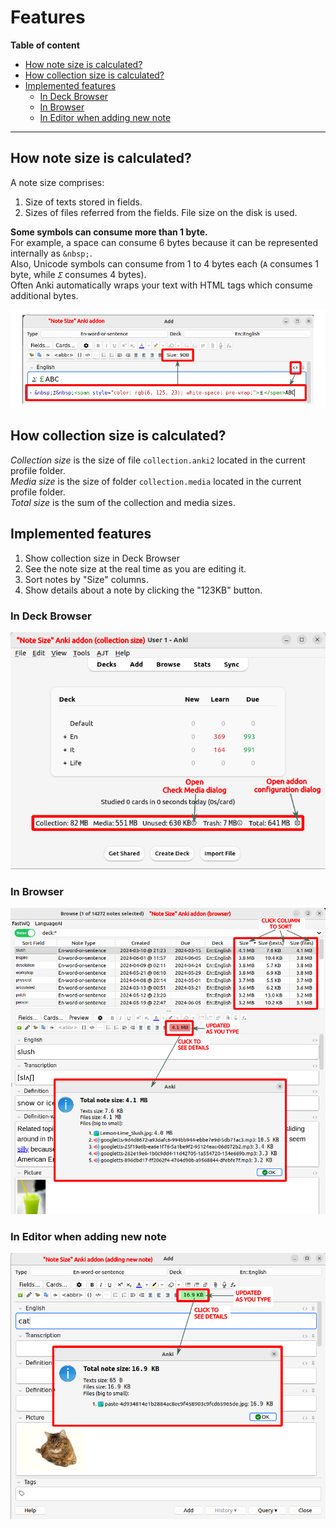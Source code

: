 # Features

**Table of content**

<!--TOC-->

- [How note size is calculated?](#how-note-size-is-calculated)
- [How collection size is calculated?](#how-collection-size-is-calculated)
- [Implemented features](#implemented-features)
  - [In Deck Browser](#in-deck-browser)
  - [In Browser](#in-browser)
  - [In Editor when adding new note](#in-editor-when-adding-new-note)

<!--TOC-->

---

## How note size is calculated?

A note size comprises:

1. Size of texts stored in fields.
2. Sizes of files referred from the fields. File size on the disk is used.

**Some symbols can consume more than 1 byte.**  
For example, a space can consume 6 bytes because it can be represented internally as `&nbsp;`.  
Also, Unicode symbols can consume from 1 to 4 bytes each (`A` consumes 1 byte, while `𝛴` consumes 4 bytes).  
Often Anki automatically wraps your text with HTML tags which consume additional bytes.

![](https://raw.githubusercontent.com/Aleks-Ya/note-size-anki-addon/main/docs/images/calculate_note_size.png)

## How collection size is calculated?

_Collection size_ is the size of file `collection.anki2` located in the current profile folder.  
_Media size_ is the size of folder `collection.media` located in the current profile folder.  
_Total size_ is the sum of the collection and media sizes.

## Implemented features

1. Show collection size in Deck Browser
2. See the note size at the real time as you are editing it.
3. Sort notes by "Size" columns.
4. Show details about a note by clicking the "123KB" button.

### In Deck Browser

![](https://raw.githubusercontent.com/Aleks-Ya/note-size-anki-addon/main/docs/images/collection_size.png)

### In Browser

![](https://raw.githubusercontent.com/Aleks-Ya/note-size-anki-addon/main/docs/images/edit_note.png)

### In Editor when adding new note

![](https://raw.githubusercontent.com/Aleks-Ya/note-size-anki-addon/main/docs/images/add_note.png)
